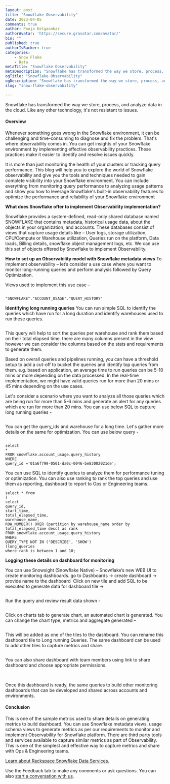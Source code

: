 ```yaml
---
layout: post
title: "Snowflake Observability"
date: 2023-04-05
comments: true
author: Pooja Kelgaonkar
authorAvatar: 'https://secure.gravatar.com/avatar/'
bio: ""
published: true
authorIsRacker: true
categories:
    - Snow Flake
    - Data
metaTitle: "Snowflake Observability"
metaDescription: "Snowflake has transformed the way we store, process, and analyze data in the cloud. Like any other technology, it's not resistant to issues."
ogTitle: "Snowflake Observability"
ogDescription: "Snowflake has transformed the way we store, process, and analyze data in the cloud. Like any other technology, it's not resistant to issues."
slug: "snow-flake-observability"

---
```


Snowflake has transformed the way we store, process, and analyze data in the cloud. Like any other technology, it's not resistant to issues.

<!--more-->

#### Overview
Whenever something goes wrong in the Snowflake environment, it can be challenging and time-consuming to diagnose and fix the problem. 
That's where observability comes in. You can get insights of your Snowflake environment by implementing effective observability practices. These practices make it easier to identify and resolve issues quickly.  

It is more than just monitoring the health of your clusters or tracking query performance.  This blog will help you to explore the world of Snowflake observability and give you the tools and techniques needed to gain complete visibility into your Snowflake environment.
You can include everything from monitoring query performance to analyzing usage patterns and show you how to leverage Snowflake's built-in observability features to optimize the performance and reliability of your Snowflake environment



**What does Snowflake offer to implement Observability implementation?**

Snowflake provides a system-defined, read-only shared database named SNOWFLAKE that contains metadata, historical usage data, about the objects in your organization, and accounts. These databases consist of views that capture usage details like – User logs, storage utilization, CPU/Compute or Warehouse utilization, Queries run on the platform, Data loads, Billing details, snowflake object management logs, etc. We can use this set of objects offered by Snowflake to implement Observability.

**How to set up an Observability model with Snowflake metadata views**
To implement observability – let’s consider a use case where you want to monitor long-running queries and perform analysis followed by Query Optimization.   

Views used to implement this use case –  

```

"SNOWFLAKE"."ACCOUNT_USAGE"."QUERY_HISTORY" 
```

**Identifying long running queries**
You can run simple SQL to identify the queries which have run for a long duration and identify warehouses used to run these queries.  

<img src=Picture1.png title="" alt="">

This query will help to sort the queries per warehouse and rank them based on their total elapsed time. there are many columns present in the view however we can consider the columns based on the stats and requirements to generate them.  

Based on overall queries and pipelines running, you can have a threshold setup to add a cut-off to bucket the queries and identify top queries from them. e.g. based on application, an average time to run queries can be 5-10 mins or more depending on the data processed. In the real-time implementation, we might have valid queries run for more than 20 mins or 45 mins depending on the use cases.   


Let's consider a scenario where you want to analyze all those queries which are being run for more than 5-6 mins and generate an alert for any queries which are run for more than 20 mins.
You can use below SQL to capture long running queries - 

<img src=Picture2.png title="" alt="">

You can get the query_ids and warehouse for a long time. Let's gather more details on the same for optimization. You can use below query -

```

select  
* 
FROM snowflake.account_usage.query_history  
WHERE  
query_id ='01a6f799-0501-da0c-0046-be83002021de'; 

```

You can use SQL to identify queries to analyze them for performance tuning or optimization. You can also use ranking to rank the top queries and use them as reporting, dashboard to report to Ops or Engineering teams.   

```
select * from 
( 
select  
query_id,  
start_time, 
total_elapsed_time, 
warehouse_name, 
ROW_NUMBER() OVER (partition by warehouse_name order by total_elapsed_time desc) as rank 
FROM snowflake.account_usage.query_history  
WHERE  
QUERY_TYPE NOT IN ('DESCRIBE', 'SHOW') 
)long_queries 
where rank is between 1 and 10; 
```

**Logging these details on dashboard for monitoring**

You can use Snowsight (Snowflake Native) – Snowflake’s new WEB UI to create monitoring dashboards. go to Dashboards -> create dashboard -> provide name to the dashboard 
<img src=Picture3.png title="" alt="">
Click on new tile and add SQL to be executed to generate data for dashboard tile -> 

<img src=Picture4.png title="" alt="">

Run the query and review result data shown -  

<img src=Picture5.png title="" alt="">

Click on charts tab to generate chart, an automated chart is generated. You can change the chart type, metrics and aggregate generated –  

<img src=Picture6.png title="" alt="">

This will be added as one of the tiles to the dashboard. You can rename this dashboard tile to Long running Queries. The same dashboard can be used to add other tiles to capture metrics and share.  

<img src=Picture7.png title="" alt="">

You can also share dashboard with team members using link to share dashboard and choose appropriate permissions.  

<img src=Picture8.png title="" alt="">

<img src=Picture9.png title="" alt="">

Once this dashboard is ready, the same queries to build other monitoring dashboards that can be developed and shared across accounts and environments. 

#### Conclusion

This is one of the sample metrics used to share details on generating metrics to build dashboard. You can use Snowflake metadata views, usage schema views to generate metrics as per our requirements to monitor and implement Observability for Snowflake platform. There are third party tools and services available to capture similar metrics as part of Observability. This is one of the simplest and effective way to capture metrics and share with Ops & Engineering teams.


<a class="cta purple" id="cta" href="https://www.rackspace.com/data/snowflake-data"> Learn about Rackspace Snowflake Data Services.</a>


Use the Feedback tab to make any comments or ask questions. You can also
[start a conversation with us](https://www.rackspace.com/contact).

